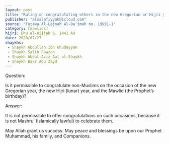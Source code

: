 ```yaml
---
layout: post
title: "Ruling on congratulating others in the new Gregorian or Hijri years or the Mawlid"
publisher: "alsalafiyyah@icloud.com"
source: "Fatawa Al-Lajnah Al-Da'imah no. 19991-1"
category: [mawlids]
hijri: Dhu al-Hijjah 6, 1441 AH
date: 2020/07/27
shaykhs: 
 - Shaykh Abdullah ibn Ghudayyan
 - Shaykh Salih Fawzan
 - Shaykh Abdul-Aziz Aal al-Shaykh
 - Shaykh Bakr Abu Zayd
---
```


Question: 

Is it permissible to congratulate non-Muslims on the occasion of the new Gregorian year, the new Hijri (lunar) year, and the Mawlid (the Prophet’s birthday)?
 
Answer:

It is not permissible to offer congratulations on such occasions, because it is not Mashru‘ (Islamically lawful) to celebrate them.

May Allah grant us success. May peace and blessings be upon our Prophet Muhammad, his family, and Companions.
